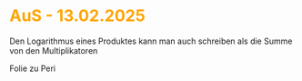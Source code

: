 # <font color = "orange">AuS - 13.02.2025</font>
Den Logarithmus eines Produktes kann man auch schreiben als die Summe von den Multiplikatoren

Folie zu Peri